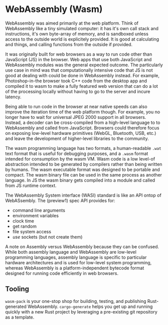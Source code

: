 # WebAssembly (Wasm)

WebAssembly was aimed primarily at the web platform.
Think of WebAssembly like a tiny simulated computer: it has it's own call stack and instructions, it's own byte-array of memory, and is sandboxed unless access to the outside world is explicitely provided.
It is good at calculating and things, and calling functions from the outside if provided.

It was originally built for web browsers as a way to run code other than JavaScript (JS) in the browser.
Web apps that use both JavaScript and WebAssembly modules was the general expected outcome.
The particularly use case in mind was that computationally intensive code that JS is not good at dealing with could be done in WebAssembly instead.
For example, Photoshop-in-the browser took C++ code from the desktop app and compiled it to wasm to make a fully featured web version that can do a lot of the processing locally without having to go to the server and incure latency.

Being able to run code in the browser at near native speeds can also improve the iteration time of the web platform though.
For example, you no longer have to wait for universal JPEG 2000 support in all browsers.
Instead, a decoder can be cross-compiled from a high-level language to to WebAssembly and called from JavaScript.
Browsers could therefore focus on exposing low-level hardware primitives (WebGL, Bluetooth, USB, etc.) and leave the development of higher-level libraries to the community.

The wasm programming language has two formats, a human-readable `.wat` text format that is useful for debugging purposes, and a `.wasm` format intended for consumption by the wasm VM.
Wasm code is a low level-of abstraction intended to be generated by compilers rather than being written by humans.
The wasm executable format was designed to be portable and compact.
The wasm binary file can be used in the same process as another language.
In JS the wasm binary gets compiled into a module and called from JS runtime context.

The WebAssembly System interface (WASI) standard is like an API ontop of WebASsembly. The (preview1) spec API provides for:

- command line arguments
- environment variables
- clock time
- get random
- file system access
- _use_ sockets (but not create them)

A note on Assembly versus WebAssembly because they can be confused. While both assembly language and WebAssembly are low-level programming languages, assembly language is specific to particular hardware architectures and is used for low-level system programming, whereas WebAssembly is a platform-independent bytecode format designed for running code efficiently in web browsers.

## Tooling

`wasm-pack` is your one-stop shop for building, testing, and publishing Rust-generated WebAssembly.
`cargo-generate` helps you get up and running quickly with a new Rust project by leveraging a pre-existing git repository as a template.
